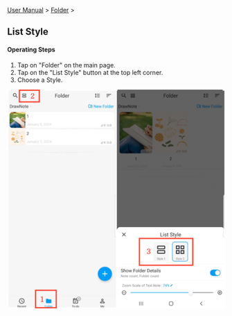 [User Manual](/dragonnest/drawnote/manual/en) > [Folder](/dragonnest/drawnote/manual/en/folder) >

List Style
---
#### Operating Steps

1. Tap on "Folder" on the main page.
2. Tap on the "List Style" button at the top left corner.
3. Choose a Style.

![](imgs/list_style.png)